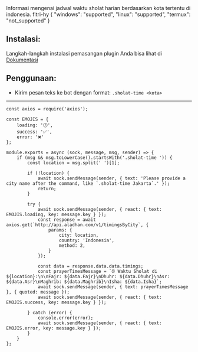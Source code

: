 <title>Waktu Sholat</title>
<desc>Informasi mengenai jadwal waktu sholat harian berdasarkan kota tertentu di indonesia.</desc>
<github>fitri-hy</github>
<support>
  {
    "windows": "supported",
    "linux": "supported",
    "termux": "not_supported"
  }
</support>

## Instalasi:
Langkah-langkah instalasi pemasangan plugin Anda bisa lihat di [Dokumentasi](/docs#Plugin)

## Penggunaan:
- Kirim pesan teks ke bot dengan format: `.sholat-time <kota>`

---

```
const axios = require('axios');

const EMOJIS = {
    loading: '🕒',
    success: '✅',
    error: '❌'
};

module.exports = async (sock, message, msg, sender) => {
    if (msg && msg.toLowerCase().startsWith('.sholat-time ')) {
        const location = msg.split(' ')[1];

        if (!location) {
            await sock.sendMessage(sender, { text: 'Please provide a city name after the command, like `.sholat-time Jakarta`.' });
            return;
        }
		
        try {
			await sock.sendMessage(sender, { react: { text: EMOJIS.loading, key: message.key } });
            const response = await axios.get(`http://api.aladhan.com/v1/timingsByCity`, {
                params: {
                    city: location,
                    country: 'Indonesia',
                    method: 2,
                }
            });

            const data = response.data.data.timings;
            const prayerTimesMessage = `⏰ Waktu Sholat di ${location}:\n\nFajr: ${data.Fajr}\nDhuhr: ${data.Dhuhr}\nAsr: ${data.Asr}\nMaghrib: ${data.Maghrib}\nIsha: ${data.Isha}`;
            await sock.sendMessage(sender, { text: prayerTimesMessage }, { quoted: message });
            await sock.sendMessage(sender, { react: { text: EMOJIS.success, key: message.key } });

        } catch (error) {
            console.error(error);
            await sock.sendMessage(sender, { react: { text: EMOJIS.error, key: message.key } });
        }
    }
};
```